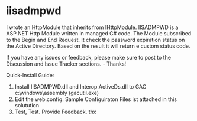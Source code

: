 iisadmpwd
=========

I wrote an HttpModule that inherits from IHttpModule.  IISADMPWD is a ASP.NET Http Module written in managed C# code.  The Module subscribed to the Begin and End Request. It check the password expiration status on the Active Directory. Based on the result it will return e custom status code.   

If you have any issues or feedback, please make sure to post to the Discussion and Issue Tracker sections. - Thanks!

Quick-Install Guide:
1. Install IISADMPWD.dll and Interop.ActiveDs.dll to GAC c:\windows\assembly (gacutil.exe)
2. Edit the web.config. Sample Configuiraton Files ist attached in this solutution
4. Test, Test. Provide Feedback. thx

